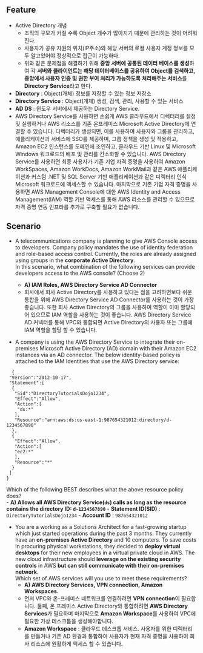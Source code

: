 ## Feature 
- Active Directory 개념
  - 조직의 규모가 커질 수록 Object 개수가 많아지기 때문에 관리하는 것이 어려워진다.
  - 사용자가 공유 자원의 위치(IP주소)와 해당 서버의 로컬 사용자 계정 정보를 모두 알고있어야 정상적으로 접근이 가능하다. 
  - 위와 같은 문제점을 해결하기 위해 **중앙 서버에 공통된 데이터 베이스를 생성**하여 각 **서버와 클라이언트는 해당 데이터베이스를 공유하여 Object를 검색하고, 중앙에서 사용자 인증 및 권한 부여 처리가 가능하도록 처리해주는 서비스**를 **Directory Service**라고 한다. 
- **Directory** : Object(개체) 정보를 저장할 수 있는 정보 저장소
- **Directory Service** : Object(개체) 생성, 검색, 관리, 사용할 수 있는 서비스
- **AD DS** : 윈도우 서버에서 제공하는 Directory Service. 
- AWS Directory Service를 사용하면 손쉽게 AWS 클라우드에서 디렉터리를 설정 및 실행하거나 AWS 리소스를 기존 온프레미스 Microsoft Active Directory에 연결할 수 있습니다. 디렉터리가 생성되면, 이를 사용하여 사용자와 그룹을 관리하고, 애플리케이션과 서비스에 SSO를 제공하며, 그룹 정책을 생성 및 적용하고, Amazon EC2 인스턴스를 도메인에 조인하고, 클라우드 기반 Linux 및 Microsoft Windows 워크로드의 배포 및 관리를 간소화할 수 있습니다. AWS Directory Service를 사용하면 최종 사용자가 기존 기업 자격 증명을 사용하여 Amazon WorkSpaces, Amazon WorkDocs, Amazon WorkMail과 같은 AWS 애플리케이션과 커스텀 .NET 및 SQL Server 기반 애플리케이션과 같은 디렉터리 인식 Microsoft 워크로드에 액세스할 수 있습니다. 마지막으로 기존 기업 자격 증명을 사용하면 AWS Management Console에 대한 AWS Identity and Access Management(IAM) 역할 기반 액세스를 통해 AWS 리소스를 관리할 수 있으므로 자격 증명 연동 인프라를 추가로 구축할 필요가 없습니다.

## Scenario
- A telecommunications company is planning to give AWS Console access to developers. Company policy mandates the use of identity federation and role-based access control. Currently, the roles are already assigned using groups in the **corporate Active Directory**.    
In this scenario, what combination of the following services can provide developers access to the AWS console? (Choose 2)
  - **A) IAM Roles, AWS Directory Service AD Connector**
  - 회사에서 회사 Active Directory를 사용하고 있다는 점을 고려하면보다 쉬운 통합을 위해 AWS Directory Service AD Connector를 사용하는 것이 가장 좋습니다. 또한 회사 Active Directory의 그룹을 사용하여 역할이 이미 할당되어 있으므로 IAM 역할을 사용하는 것이 좋습니다. AWS Directory Service AD 커넥터를 통해 VPC와 통합되면 Active Directory의 사용자 또는 그룹에 IAM 역할을 할당 할 수 있습니다.

- A company is using the AWS Directory Service to integrate their on-premises Microsoft Active Directory (AD) domain with their Amazon EC2 instances via an AD connector. The below identity-based policy is attached to the IAM Identities that use the AWS Directory service:    
````
  {
 "Version":"2012-10-17",
 "Statement":[
  {
   "Sid":"DirectoryTutorialsDojo1234",
   "Effect":"Allow",
   "Action":[
    "ds:*"
   ],
   "Resource":"arn:aws:ds:us-east-1:987654321012:directory/d-1234567890"
  },
  {
   "Effect":"Allow",
   "Action":[
   "ec2:*"
   ],
   "Resource":"*"
  }
 ]
}
````
  Which of the following BEST describes what the above resource policy does?    
    - **A) Allows all AWS Directory Service(`ds`) calls as long as the resource contains the directory ID: `d-1234567890`**
    - **Statement ID(SID)** : `DirectoryTutorialsDojo1234`
    - **Account ID** : `987654321012`

- You are a working as a Solutions Architect for a fast-growing startup which just started operations during the past 3 months. They currently have an **on-premises Active Directory** and 10 computers. To save costs in procuring physical workstations, they decided to **deploy virtual desktops** for their new employees in a virtual private cloud in AWS. The new cloud infrastructure should **leverage on the existing security controls** in AWS **but can still communicate with their on-premises network**.     
Which set of AWS services will you use to meet these requirements?
  - **A) AWS Directory Services, VPN connection, Amazon Workspaces.**
  - 먼저 VPC와 온-프레미스 네트워크를 연결하려면 **VPN connection**이 필요합니다. 둘째, 온 프레미스 Active Directory와 통합하려면 **AWS Directory Services**가 필요하며 마지막으로 **Amazon Workspace**를 사용하여 VPC에 필요한 가상 데스크톱을 생성해야합니다.
  - **Amazon Workspace** : 클라우드 데스크톱 서비스. 사용자를 위한 디렉터리를 만들거나 기존 AD 환경과 통합하여 사용자가 현재 자격 증명을 사용하여 회사 리소스에 원활하게 액세스 할 수 있습니다. 
